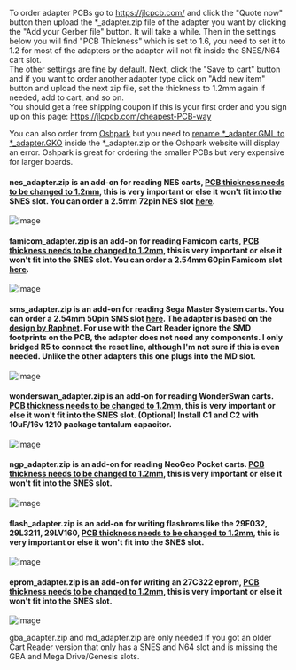 To order adapter PCBs go to https://jlcpcb.com/ and click the "Quote now" button then upload the *_adapter.zip file of the adapter you want by clicking the "Add your Gerber file" button. It will take a while. Then in the settings below you will find "PCB Thickness" which is set to 1.6, you need to set it to 1.2 for most of the adapters or the adapter will not fit inside the SNES/N64 cart slot.    
The other settings are fine by default. Next, click the "Save to cart" button and if you want to order another adapter type click on "Add new item" button and upload the next zip file, set the thickness to 1.2mm again if needed, add to cart, and so on.     
You should get a free shipping coupon if this is your first order and you sign up on this page: https://jlcpcb.com/cheapest-PCB-way      

You can also order from [Oshpark](https://oshpark.com/) but you need to [rename *_adapter.GML to *_adapter.GKO](https://www.dropbox.com/s/0rcvhalgeu11sf8/rename.jpg?dl=0) inside the *_adapter.zip or the Oshpark website will display an error. Oshpark is great for ordering the smaller PCBs but very expensive for larger boards.   

#### nes_adapter.zip is an add-on for reading NES carts, [PCB thickness needs to be changed to 1.2mm](https://dl.dropboxusercontent.com/s/va1c72073cqfy90/pcb12.jpg?dl=1), this is very important or else it won't fit into the SNES slot. You can order a 2.5mm 72pin NES slot [here](https://www.aliexpress.com/item/32827561164.html).     

![image](https://dl.dropboxusercontent.com/s/z2atlcly642sewj/nes_adapter.png?dl=1)   

#### famicom_adapter.zip is an add-on for reading Famicom carts, [PCB thickness needs to be changed to 1.2mm](https://dl.dropboxusercontent.com/s/va1c72073cqfy90/pcb12.jpg?dl=1), this is very important or else it won't fit into the SNES slot. You can order a 2.54mm 60pin Famicom slot [here](https://www.aliexpress.com/item/32827561249.html).     

![image](https://dl.dropboxusercontent.com/s/w89ivzvuzk6hf5b/famicom_adapter.png?dl=1)   

#### sms_adapter.zip is an add-on for reading Sega Master System carts. You can order a 2.54mm 50pin SMS slot [here](https://www.aliexpress.com/item/32818469880.html). The adapter is based on the [design by Raphnet](https://www.raphnet.net/electronique/sms_to_smd/index_en.php). For use with the Cart Reader ignore the SMD footprints on the PCB, the adapter does not need any components. I only bridged R5 to connect the reset line, although I'm not sure if this is even needed. Unlike the other adapters this one plugs into the MD slot.   

![image](https://dl.dropboxusercontent.com/s/r6lavgoaccjtrz7/sms_adapter.png?dl=1)   

#### wonderswan_adapter.zip is an add-on for reading WonderSwan carts. [PCB thickness needs to be changed to 1.2mm](https://www.dropbox.com/s/va1c72073cqfy90/pcb12.jpg?dl=0), this is very important or else it won't fit into the SNES slot. (Optional) Install C1 and C2 with 10uF/16v 1210 package tantalum capacitor.

![image](https://dl.dropboxusercontent.com/s/755249v8smcuoft/wonderswan_adapter.png?dl=1)   

#### ngp_adapter.zip is an add-on for reading NeoGeo Pocket carts. [PCB thickness needs to be changed to 1.2mm](https://www.dropbox.com/s/va1c72073cqfy90/pcb12.jpg?dl=0), this is very important or else it won't fit into the SNES slot. 

![image](https://dl.dropboxusercontent.com/s/yvutwme8n7d4tiy/ngp_adapter.png?dl=1)   

#### flash_adapter.zip is an add-on for writing flashroms like the 29F032, 29L3211, 29LV160, [PCB thickness needs to be changed to 1.2mm](https://dl.dropboxusercontent.com/s/va1c72073cqfy90/pcb12.jpg?dl=1), this is very important or else it won't fit into the SNES slot.   
   
![image](https://dl.dropboxusercontent.com/s/afrfmiuwvmvg9px/flash_adapter.png?dl=1)   

#### eprom_adapter.zip is an add-on for writing an 27C322 eprom, [PCB thickness needs to be changed to 1.2mm](https://www.dropbox.com/s/va1c72073cqfy90/pcb12.jpg?dl=0), this is very important or else it won't fit into the SNES slot.     
   
![image](https://dl.dropboxusercontent.com/s/ldmtkjv7xsgtwyg/27c322_adapter.png?dl=1)   

gba_adapter.zip and md_adapter.zip are only needed if you got an older Cart Reader version that only has a SNES and N64 slot and is missing the GBA and Mega Drive/Genesis slots.    
